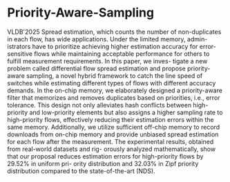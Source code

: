 # Priority-Aware-Sampling
VLDB'2025
Spread estimation, which counts the number of non-duplicates in
each flow, has wide applications. Under the limited memory, admin-
istrators have to prioritize achieving higher estimation accuracy for
error-sensitive flows while maintaining acceptable performance for
others to fulfill measurement requirements. In this paper, we inves-
tigate a new problem called differential flow spread estimation
and propose priority-aware sampling, a novel hybrid framework to
catch the line speed of switches while estimating different types
of flows with different accuracy demands. In the on-chip memory,
we elaborately designed a priority-aware filter that memorizes and
removes duplicates based on priorities, i.e., error tolerance. This
design not only alleviates hash conflicts between high-priority and
low-priority elements but also assigns a higher sampling rate to
high-priority flows, effectively reducing their estimation errors
within the same memory. Additionally, we utilize sufficient off-chip
memory to record downloads from on-chip memory and provide
unbiased spread estimation for each flow after the measurement.
The experimental results, obtained from real-world datasets and rig-
orously analyzed mathematically, show that our proposal reduces
estimation errors for high-priority flows by 29.52% in uniform pri-
ority distribution and 32.03% in Zipf priority distribution compared
to the state-of-the-art (NDS).
